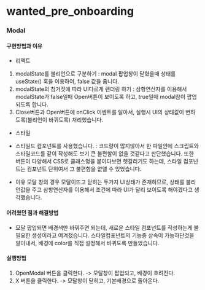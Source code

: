 # wanted_pre_onboarding

### Modal
#### 구현방법과 이유 
- 리액트
1. modalState를 불리언으로 구분하기 : modal 팝업창이 닫혔을때 상태를 useState() 훅을 이용하여, false 값을 줍니다.
2. modalState의 참거짓에 따라 UI다르게 렌더링 하기 : 삼항연산자를 이용해서 modalState가 false일때 Open버튼이 보이도록 하고, true일때 modal참이 팝업되도록 합니다. 
3. Close버튼과 Open버튼에 onClick 이벤트를 달아서, 실행시 UI의 상태값이 변하도록(불리언이 바뀌도록) 처리했습니다.

- 스타일
* 스타일드 컴포넌트를 사용했습니다. : 코드량이 많지않아서 한 파일안에 스크립트와 스타일코드를 같이 작성해도 보기 큰 불편함이 없을 것같다고 판단했습니다. 또한 버튼이 다양해서 CSS로 클래스명을 붙이다보면 헷갈리기도 하는데, 스타일 컴포넌트는 컴포넌트 단위여서 그 불편함을 없앨 수 있었습니다. 

- 이유
모달 창의 경우 모달이뜨고 닫히는 두가지 UI상태가 존재하므로, 상태를 불리언값을 주고 삼항연산자를 이용해서 조건에 따라 UI가 달리 보이도록 해야겠다고 생각했습니다. 

#### 어려웠던 점과 해결방법
- 모달 팝업되면 배경색만 바꿔주면 되는데, 새로운 스타일 컴포넌트를 작성하는게 불필요한 생성이라고 여겨졌습니다. 스타일컴포넌트의 기능중 상속이 가능하단것을 알아내서, 배경에 color를 직접 설정해서 바뀌도록 만들었습니다.

#### 실행방법
1. OpenModal 버튼을 클릭한다. -> 모달창이 팝업되고, 배경이 흐려진다.
2. X 버튼을 클릭한다. -> 모달창이 닫히고, 기본배경으로 돌아온다.

